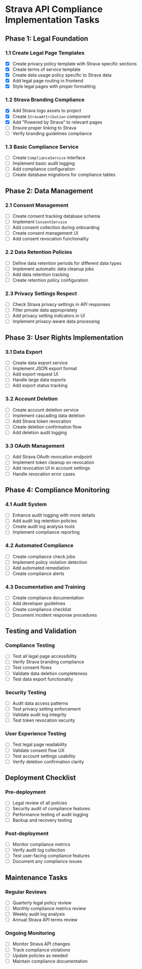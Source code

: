# Strava API Compliance Implementation Tasks

## Phase 1: Legal Foundation

### 1.1 Create Legal Page Templates

- [x] Create privacy policy template with Strava-specific sections
- [x] Create terms of service template
- [x] Create data usage policy specific to Strava data
- [x] Add legal page routing in frontend
- [x] Style legal pages with proper formatting

### 1.2 Strava Branding Compliance

- [x] Add Strava logo assets to project
- [x] Create `StravaAttribution` component
- [x] Add "Powered by Strava" to relevant pages
- [ ] Ensure proper linking to Strava
- [ ] Verify branding guidelines compliance

### 1.3 Basic Compliance Service

- [ ] Create `ComplianceService` interface
- [ ] Implement basic audit logging
- [ ] Add compliance configuration
- [ ] Create database migrations for compliance tables

## Phase 2: Data Management

### 2.1 Consent Management

- [ ] Create consent tracking database schema
- [ ] Implement `ConsentService`
- [ ] Add consent collection during onboarding
- [ ] Create consent management UI
- [ ] Add consent revocation functionality

### 2.2 Data Retention Policies

- [ ] Define data retention periods for different data types
- [ ] Implement automatic data cleanup jobs
- [ ] Add data retention tracking
- [ ] Create retention policy configuration

### 2.3 Privacy Settings Respect

- [ ] Check Strava privacy settings in API responses
- [ ] Filter private data appropriately
- [ ] Add privacy setting indicators in UI
- [ ] Implement privacy-aware data processing

## Phase 3: User Rights Implementation

### 3.1 Data Export

- [ ] Create data export service
- [ ] Implement JSON export format
- [ ] Add export request UI
- [ ] Handle large data exports
- [ ] Add export status tracking

### 3.2 Account Deletion

- [ ] Create account deletion service
- [ ] Implement cascading data deletion
- [ ] Add Strava token revocation
- [ ] Create deletion confirmation flow
- [ ] Add deletion audit logging

### 3.3 OAuth Management

- [ ] Add Strava OAuth revocation endpoint
- [ ] Implement token cleanup on revocation
- [ ] Add revocation UI in account settings
- [ ] Handle revocation error cases

## Phase 4: Compliance Monitoring

### 4.1 Audit System

- [ ] Enhance audit logging with more details
- [ ] Add audit log retention policies
- [ ] Create audit log analysis tools
- [ ] Implement compliance reporting

### 4.2 Automated Compliance

- [ ] Create compliance check jobs
- [ ] Implement policy violation detection
- [ ] Add automated remediation
- [ ] Create compliance alerts

### 4.3 Documentation and Training

- [ ] Create compliance documentation
- [ ] Add developer guidelines
- [ ] Create compliance checklist
- [ ] Document incident response procedures

## Testing and Validation

### Compliance Testing

- [ ] Test all legal page accessibility
- [ ] Verify Strava branding compliance
- [ ] Test consent flows
- [ ] Validate data deletion completeness
- [ ] Test data export functionality

### Security Testing

- [ ] Audit data access patterns
- [ ] Test privacy setting enforcement
- [ ] Validate audit log integrity
- [ ] Test token revocation security

### User Experience Testing

- [ ] Test legal page readability
- [ ] Validate consent flow UX
- [ ] Test account settings usability
- [ ] Verify deletion confirmation clarity

## Deployment Checklist

### Pre-deployment

- [ ] Legal review of all policies
- [ ] Security audit of compliance features
- [ ] Performance testing of audit logging
- [ ] Backup and recovery testing

### Post-deployment

- [ ] Monitor compliance metrics
- [ ] Verify audit log collection
- [ ] Test user-facing compliance features
- [ ] Document any compliance issues

## Maintenance Tasks

### Regular Reviews

- [ ] Quarterly legal policy review
- [ ] Monthly compliance metrics review
- [ ] Weekly audit log analysis
- [ ] Annual Strava API terms review

### Ongoing Monitoring

- [ ] Monitor Strava API changes
- [ ] Track compliance violations
- [ ] Update policies as needed
- [ ] Maintain compliance documentation
